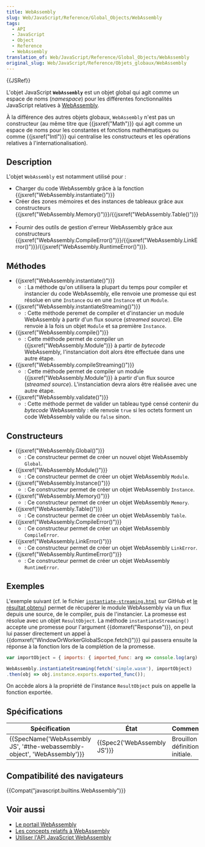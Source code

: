 ```yaml
---
title: WebAssembly
slug: Web/JavaScript/Reference/Global_Objects/WebAssembly
tags:
  - API
  - JavaScript
  - Object
  - Reference
  - WebAssembly
translation_of: Web/JavaScript/Reference/Global_Objects/WebAssembly
original_slug: Web/JavaScript/Reference/Objets_globaux/WebAssembly
---
```

{{JSRef}}

L'objet JavaScript **`WebAssembly`** est un objet global qui agit comme un espace de noms (_namespace_) pour les différentes fonctionnalités JavaScript relatives à [WebAssembly](/fr/docs/WebAssembly).

À la différence des autres objets globaux, `WebAssembly` n'est pas un constructeur (au même titre que {{jsxref("Math")}} qui agit comme un espace de noms pour les constantes et fonctions mathématiques ou comme {{jsxref("Intl")}} qui centralise les constructeurs et les opérations relatives à l'internationalisation).

## Description

L'objet `WebAssembly` est notamment utilisé pour :

- Charger du code WebAssembly grâce à la fonction {{jsxref("WebAssembly.instantiate()")}}
- Créer des zones mémoires et des instances de tableaux grâce aux constructeurs  {{jsxref("WebAssembly.Memory()")}}/{{jsxref("WebAssembly.Table()")}}.
- Fournir des outils de gestion d'erreur WebAssembly grâce aux constructeurs {{jsxref("WebAssembly.CompileError()")}}/{{jsxref("WebAssembly.LinkError()")}}/{{jsxref("WebAssembly.RuntimeError()")}}.

## Méthodes

- {{jsxref("WebAssembly.instantiate()")}}
  - : La méthode qu'on utilisera la plupart du temps pour compiler et instancier du code WebAssembly, elle renvoie une promesse qui est résolue en une `Instance` ou en une `Instance` et un `Module`.
- {{jsxref("WebAssembly.instantiateStreaming()")}}
  - : Cette méthode peremet de compiler et d'instancier un module WebAssembly à partir d'un flux source (_streamed source_). Elle renvoie à la fois un objet `Module` et sa première `Instance`.
- {{jsxref("WebAssembly.compile()")}}
  - : Cette méthode permet de compiler un {{jsxref("WebAssembly.Module")}} à partir de *bytecode*  WebAssembly, l'instanciation doit alors être effectuée dans une autre étape.
- {{jsxref("WebAssembly.compileStreaming()")}}
  - : Cette méthode permet de compiler un module {{jsxref("WebAssembly.Module")}} à partir d'un flux source (_streamed source_). L'instanciation devra alors être réalisée avec une autre étape.
- {{jsxref("WebAssembly.validate()")}}
  - : Cette méthode permet de valider un tableau typé censé contenir du _bytecode_ WebAssembly : elle renvoie `true` si les octets forment un code WebAssembly valide ou `false` sinon.

## Constructeurs

- {{jsxref("WebAssembly.Global()")}}
  - : Ce constructeur permet de créer un nouvel objet WebAssembly `Global`.
- {{jsxref("WebAssembly.Module()")}}
  - : Ce constructeur permet de créer un objet WebAssembly `Module`.
- {{jsxref("WebAssembly.Instance()")}}
  - : Ce constructeur permet de créer un objet WebAssembly `Instance`.
- {{jsxref("WebAssembly.Memory()")}}
  - : Ce constructeur permet de créer un objet WebAssembly `Memory`.
- {{jsxref("WebAssembly.Table()")}}
  - : Ce constructeur permet de créer un objet WebAssembly `Table`.
- {{jsxref("WebAssembly.CompileError()")}}
  - : Ce constructeur permet de créer un objet WebAssembly `CompileError`.
- {{jsxref("WebAssembly.LinkError()")}}
  - : Ce constructeur permet de créer un objet WebAssembly `LinkError`.
- {{jsxref("WebAssembly.RuntimeError()")}}
  - : Ce constructeur permet de créer un objet WebAssembly `RuntimeError`.

## Exemples

L'exemple suivant (cf. le fichier [`instantiate-streaming.html`](https://github.com/mdn/webassembly-examples/blob/master/js-api-examples/instantiate-streaming.html) sur GitHub et [le résultat obtenu](https://mdn.github.io/webassembly-examples/js-api-examples/instantiate-streaming.html)) permet de récupérer le module WebAssembly via un flux depuis une source, de le compiler, puis de l'instancier. La promesse est résolue avec un objet `ResultObject`. La méthode `instantiateStreaming()` accepte une promesse pour l'argument {{domxref("Response")}}, on peut lui passer directement un appel à {{domxref("WindowOrWorkerGlobalScope.fetch()")}} qui passera ensuite la réponse à la fonction lors de la complétion de la promesse.

```js
var importObject = { imports: { imported_func: arg => console.log(arg) } };

WebAssembly.instantiateStreaming(fetch('simple.wasm'), importObject)
.then(obj => obj.instance.exports.exported_func());
```

On accède alors à la propriété de l'instance `ResultObject` puis on appelle la fonction exportée.

## Spécifications

| Spécification                                                                                    | État                                 | Commentaires                      |
| ------------------------------------------------------------------------------------------------ | ------------------------------------ | --------------------------------- |
| {{SpecName('WebAssembly JS', '#the-webassembly-object', 'WebAssembly')}} | {{Spec2('WebAssembly JS')}} | Brouillon de définition initiale. |

## Compatibilité des navigateurs

{{Compat("javascript.builtins.WebAssembly")}}

## Voir aussi

- [Le portail WebAssembly](/fr/docs/WebAssembly)
- [Les concepts relatifs à WebAssembly](/fr/docs/WebAssembly/Concepts)
- [Utiliser l'API JavaScript WebAssembly](/fr/docs/WebAssembly/Using_the_JavaScript_API)
